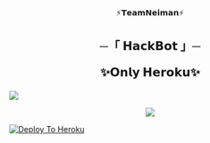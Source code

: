 <p align="center">
⚡𝗧𝗲𝗮𝗺𝗡𝗲𝗶𝗺𝗮𝗻⚡

<h2 align="center">
    ─「 𝗛𝗮𝗰𝗸𝗕𝗼𝘁 」─

✨𝗢𝗻𝗹𝘆 𝗛𝗲𝗿𝗼𝗸𝘂✨
</h2>
<img src="https://readme-typing-svg.herokuapp.com?color=FF0000&width=420&lines=♦𝗗𝗲𝗽𝗹𝗼𝘆+𝗢𝗻+𝗛𝗲𝗿𝗼𝗸𝘂♦;+𝗡𝗼+𝗛𝗲𝗿𝗼𝗸𝘂+𝗕𝗮𝗺+𝗣𝗼𝘄𝗲𝗿𝗱+𝗕𝘆+𝗡𝗲𝗶𝗺𝗮𝗻+𝗠𝗮𝗿𝗰𝘂𝘀+⚡">
<p align="center">
  <img src="https://graph.org/file/81b7eb88d8822872bc119.jpg">
</p>

  [![Deploy To Heroku](https://www.herokucdn.com/deploy/button.svg)](https://heroku.com/deploy)
